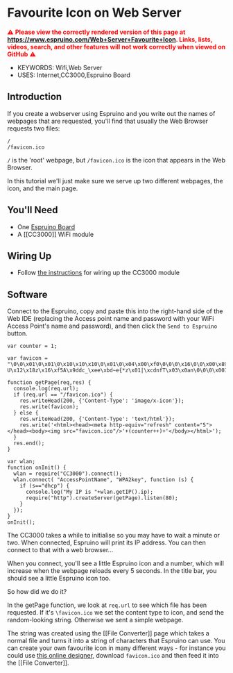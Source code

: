 <!--- Copyright (c) 2013 Gordon Williams, Pur3 Ltd. See the file LICENSE for copying permission. -->
Favourite Icon on Web Server
========================

<span style="color:red">:warning: **Please view the correctly rendered version of this page at https://www.espruino.com/Web+Server+Favourite+Icon. Links, lists, videos, search, and other features will not work correctly when viewed on GitHub** :warning:</span>

* KEYWORDS: Wifi,Web Server
* USES: Internet,CC3000,Espruino Board

Introduction
-----------

If you create a webserver using Espruino and you write out the names of webpages that are requested, you'll find that usually the Web Browser requests two files:

```
/
/favicon.ico
```

`/` is the 'root' webpage, but `/favicon.ico` is the icon that appears in the Web Browser.

In this tutorial we'll just make sure we serve up two different webpages, the icon, and the main page.

You'll Need
----------

* One [Espruino Board](/Original)
* A [[CC3000]] WiFi module

Wiring Up
--------

* Follow [the instructions](/CC3000) for wiring up the CC3000 module

Software
-------

Connect to the Espruino, copy and paste this into the right-hand side of the Web IDE (replacing the Access point name and password with your WiFi Access Point's name and password), and then click the `Send to Espruino` button.

```
var counter = 1;

var favicon = "\0\0\x01\0\x01\0\x10\x10\x10\0\x01\0\x04\x00\xf0\0\0\0\x16\0\0\x00\x89PNG\x0d\x0a\x1a\x0a\0\0\0\x0dIHDR\0\0\0\x10\0\0\0\x10\x08\x06\0\0\0\x1f\xf3\xffa\0\0\x00\xb7IDAT8\x8d\xa5S\xc1\x0d\x03!\x0csN\xb7\x91w\xcaP\xde)3\xd1G\x09\x0a\x85\xab\xa8\xea\x0f\x02\x82c\x1b0\x92x\x82\xbb\xb7:\x8f\x08D\x84\xd5\xb5\x1b\x00H\xb6>N\x04uN\x12\x92\x10\x11S\xcd]\x0b\xbf\xa9\xe9\x8a\x00\xa0I\x1a*\x06A\x97\xb7\x90\xd4\x8e$A\x12\xee\xde\xb2vR\x90$\xc8q\xf6\x03\xbc\x15Ldw]\x88zpc\xab*\x8c\x08H\xb2A\x90\x1e\x97\xce\x1bd3\x00\xb8v\x9b\xa7p\xf7\xb6\x10\x9cb\xc9\xe0Wd\x06\x17\x80v\xe2\xfb\x09\x17\x00H\xfa\x8b\xc0\xba\x9c\xe3CU\xf1\xc8@\xd2\x08fW\xf8i3?U\x12\x18z\x16\xf5A\x9ddc_\xee\xbd~e{*z\x01|\xcdnfT\x03\x0an\0\0\0\x00IEND\xaeB`\x82";

function getPage(req,res) {
  console.log(req.url);
  if (req.url == "/favicon.ico") {
    res.writeHead(200, {'Content-Type': 'image/x-icon'});
    res.write(favicon);
  } else {
    res.writeHead(200, {'Content-Type': 'text/html'});
    res.write('<html><head><meta http-equiv="refresh" content="5"></head><body><img src="favicon.ico"/>'+(counter++)+'</body></html>');
  }
  res.end();
}

var wlan;
function onInit() {
  wlan = require("CC3000").connect();
  wlan.connect( "AccessPointName", "WPA2key", function (s) { 
    if (s=="dhcp") {
      console.log("My IP is "+wlan.getIP().ip);
      require("http").createServer(getPage).listen(80);
    }
  });
}
onInit();
```

The CC3000 takes a while to initialise so you may have to wait a minute or two. When connected, Espruino will print its IP address. You can then connect to that with a web browser...

When you connect, you'll see a little Espruino icon and a number, which will increase when the webpage reloads every 5 seconds. In the title bar, you should see a little Espruino icon too.

So how did we do it?

In the getPage function, we look at `req.url` to see which file has been requested. If it's `\favicon.ico` we set the content type to icon, and send the random-looking string. Otherwise we sent a simple webpage.

The string was created using the [[File Converter]] page which takes a normal file and turns it into a string of characters that Espruino can use. You can create your own favourite icon in many different ways - for instance you could use [this online designer](http://www.favicon.cc/), download `favicon.ico` and then feed it into the [[File Converter]].
